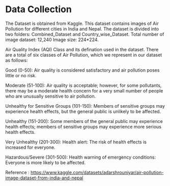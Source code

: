 # Data Collection

The Dataset is obtained from Kaggle. This dataset contains images of Air Pollution for different cities in India and Nepal. The dataset is divided into two folders: Combined_Dataset and Country_wise_Dataset. Total number of image dataset: 12,240 Image size: 224*224.

Air Quality Index (AQI) Class and its defination used in the dataset. There are a total of six classes of Air Pollution, which we represent in our dataset as follows:

Good (0-50): Air quality is considered satisfactory and air pollution poses little or no risk.

Moderate (51-100): Air quality is acceptable; however, for some pollutants, there may be a moderate health concern for a very small number of people who are unusually sensitive to air pollution.

Unhealthy for Sensitive Groups (101-150): Members of sensitive groups may experience health effects, but the general public is unlikely to be affected.

Unhealthy (151-200): Some members of the general public may experience health effects; members of sensitive groups may experience more serious health effects.

Very Unhealthy (201-300): Health alert: The risk of health effects is increased for everyone.

Hazardous/Severe (301-500): Health warning of emergency conditions: Everyone is more likely to be affected.

Reference :
https://www.kaggle.com/datasets/adarshrouniyar/air-pollution-image-dataset-from-india-and-nepal

